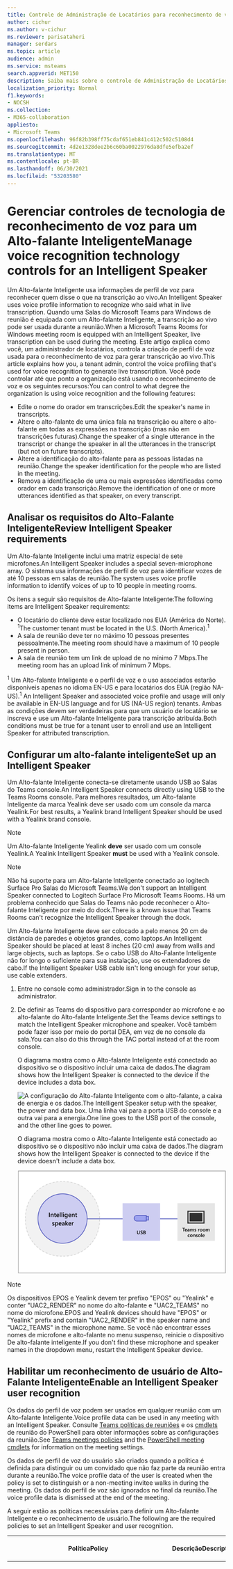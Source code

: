 ```yaml
---
title: Controle de Administração de Locatários para reconhecimento de voz (perfil de voz) Salas do Teams
author: cichur
ms.author: v-cichur
ms.reviewer: parisataheri
manager: serdars
ms.topic: article
audience: admin
ms.service: msteams
search.appverid: MET150
description: Saiba mais sobre o controle de Administração de Locatários para reconhecimento de voz (perfil de voz) Teams salas de reunião.
localization_priority: Normal
f1.keywords:
- NOCSH
ms.collection:
- M365-collaboration
appliesto:
- Microsoft Teams
ms.openlocfilehash: 96f82b398ff75cdaf651eb841c412c502c5108d4
ms.sourcegitcommit: 4d2e1328dee2b6c60ba0022976da8dfe5efba2ef
ms.translationtype: MT
ms.contentlocale: pt-BR
ms.lasthandoff: 06/30/2021
ms.locfileid: "53203580"
---
```

# <a name="manage-voice-recognition-technology-controls-for-an-intelligent-speaker"></a><span data-ttu-id="ac0bd-103">Gerenciar controles de tecnologia de reconhecimento de voz para um Alto-falante Inteligente</span><span class="sxs-lookup"><span data-stu-id="ac0bd-103">Manage voice recognition technology controls for an Intelligent Speaker</span></span>

<span data-ttu-id="ac0bd-104">Um Alto-falante Inteligente usa informações de perfil de voz para reconhecer quem disse o que na transcrição ao vivo.</span><span class="sxs-lookup"><span data-stu-id="ac0bd-104">An Intelligent Speaker uses voice profile information to recognize who said what in live transcription.</span></span> <span data-ttu-id="ac0bd-105">Quando uma Salas do Microsoft Teams para Windows de reunião é equipada com um Alto-falante Inteligente, a transcrição ao vivo pode ser usada durante a reunião.</span><span class="sxs-lookup"><span data-stu-id="ac0bd-105">When a Microsoft Teams Rooms for Windows meeting room is equipped with an Intelligent Speaker, live transcription can be used during the meeting.</span></span> <span data-ttu-id="ac0bd-106">Este artigo explica como você, um administrador de locatários, controla a criação de perfil de voz usada para o reconhecimento de voz para gerar transcrição ao vivo.</span><span class="sxs-lookup"><span data-stu-id="ac0bd-106">This article explains how you, a tenant admin, control the voice profiling that's used for voice recognition to generate live transcription.</span></span> <span data-ttu-id="ac0bd-107">Você pode controlar até que ponto a organização está usando o reconhecimento de voz e os seguintes recursos:</span><span class="sxs-lookup"><span data-stu-id="ac0bd-107">You can control to what degree the organization is using voice recognition and the following features:</span></span>

- <span data-ttu-id="ac0bd-108">Edite o nome do orador em transcrições.</span><span class="sxs-lookup"><span data-stu-id="ac0bd-108">Edit the speaker's name in transcripts.</span></span>
- <span data-ttu-id="ac0bd-109">Altere o alto-falante de uma única fala na transcrição ou altere o alto-falante em todas as expressões na transcrição (mas não em transcrições futuras).</span><span class="sxs-lookup"><span data-stu-id="ac0bd-109">Change the speaker of a single utterance in the transcript or change the speaker in all the utterances in the transcript (but not on future transcripts).</span></span>
- <span data-ttu-id="ac0bd-110">Altere a identificação do alto-falante para as pessoas listadas na reunião.</span><span class="sxs-lookup"><span data-stu-id="ac0bd-110">Change the speaker identification for the people who are listed in the meeting.</span></span>
- <span data-ttu-id="ac0bd-111">Remova a identificação de uma ou mais expressões identificadas como orador em cada transcrição.</span><span class="sxs-lookup"><span data-stu-id="ac0bd-111">Remove the identification of one or more utterances identified as that speaker, on every transcript.</span></span>

## <a name="review-intelligent-speaker-requirements"></a><span data-ttu-id="ac0bd-112">Analisar os requisitos do Alto-Falante Inteligente</span><span class="sxs-lookup"><span data-stu-id="ac0bd-112">Review Intelligent Speaker requirements</span></span>

<span data-ttu-id="ac0bd-113">Um Alto-falante Inteligente inclui uma matriz especial de sete microfones.</span><span class="sxs-lookup"><span data-stu-id="ac0bd-113">An Intelligent Speaker includes a special seven-microphone array.</span></span> <span data-ttu-id="ac0bd-114">O sistema usa informações de perfil de voz para identificar vozes de até 10 pessoas em salas de reunião.</span><span class="sxs-lookup"><span data-stu-id="ac0bd-114">The system uses voice profile information to identify voices of up to 10 people in meeting rooms.</span></span>

<span data-ttu-id="ac0bd-115">Os itens a seguir são requisitos de Alto-falante Inteligente:</span><span class="sxs-lookup"><span data-stu-id="ac0bd-115">The following items are Intelligent Speaker requirements:</span></span>

- <span data-ttu-id="ac0bd-116">O locatário do cliente deve estar localizado nos EUA (América do Norte). <sup>1</sup></span><span class="sxs-lookup"><span data-stu-id="ac0bd-116">The customer tenant must be located in the U.S. (North America).<sup>1</sup></span></span>
- <span data-ttu-id="ac0bd-117">A sala de reunião deve ter no máximo 10 pessoas presentes pessoalmente.</span><span class="sxs-lookup"><span data-stu-id="ac0bd-117">The meeting room should have a maximum of 10 people present in person.</span></span>
- <span data-ttu-id="ac0bd-118">A sala de reunião tem um link de upload de no mínimo 7 Mbps.</span><span class="sxs-lookup"><span data-stu-id="ac0bd-118">The meeting room has an upload link of minimum 7 Mbps.</span></span>

 <span data-ttu-id="ac0bd-119"><sup>1</sup> Um Alto-falante Inteligente e o perfil de voz e o uso associados estarão disponíveis apenas no idioma EN-US e para locatários dos EUA (região NA-US).</span><span class="sxs-lookup"><span data-stu-id="ac0bd-119"><sup>1</sup> An Intelligent Speaker and associated voice profile and usage will only be available in EN-US language and for US (NA-US region) tenants.</span></span> <span data-ttu-id="ac0bd-120">Ambas as condições devem ser verdadeiras para que um usuário de locatário se inscreva e use um Alto-falante Inteligente para transcrição atribuída.</span><span class="sxs-lookup"><span data-stu-id="ac0bd-120">Both conditions must be true for a tenant user to enroll and use an Intelligent Speaker for attributed transcription.</span></span>

## <a name="set-up-an-intelligent-speaker"></a><span data-ttu-id="ac0bd-121">Configurar um alto-falante inteligente</span><span class="sxs-lookup"><span data-stu-id="ac0bd-121">Set up an Intelligent Speaker</span></span>

<span data-ttu-id="ac0bd-122">Um Alto-falante Inteligente conecta-se diretamente usando USB ao Salas do Teams console.</span><span class="sxs-lookup"><span data-stu-id="ac0bd-122">An Intelligent Speaker connects directly using USB to the Teams Rooms console.</span></span> <span data-ttu-id="ac0bd-123">Para melhores resultados, um Alto-falante Inteligente da marca Yealink deve ser usado com um console da marca Yealink.</span><span class="sxs-lookup"><span data-stu-id="ac0bd-123">For best results, a Yealink brand Intelligent Speaker should be used with a Yealink brand console.</span></span>

> [!NOTE]
> <span data-ttu-id="ac0bd-124">Um Alto-falante Inteligente Yealink **deve** ser usado com um console Yealink.</span><span class="sxs-lookup"><span data-stu-id="ac0bd-124">A Yealink Intelligent Speaker **must** be used with a Yealink console.</span></span>

> [!NOTE]
> <span data-ttu-id="ac0bd-125">Não há suporte para um Alto-falante Inteligente conectado ao logitech Surface Pro Salas do Microsoft Teams.</span><span class="sxs-lookup"><span data-stu-id="ac0bd-125">We don't support an Intelligent Speaker connected to Logitech Surface Pro Microsoft Teams Rooms.</span></span> <span data-ttu-id="ac0bd-126">Há um problema conhecido que Salas do Teams não pode reconhecer o Alto-falante Inteligente por meio do dock.</span><span class="sxs-lookup"><span data-stu-id="ac0bd-126">There is a known issue that Teams Rooms can't recognize the Intelligent Speaker through the dock.</span></span>

<span data-ttu-id="ac0bd-127">Um Alto-falante Inteligente deve ser colocado a pelo menos 20 cm de distância de paredes e objetos grandes, como laptops.</span><span class="sxs-lookup"><span data-stu-id="ac0bd-127">An Intelligent Speaker should be placed at least 8 inches (20 cm) away from walls and large objects, such as laptops.</span></span> <span data-ttu-id="ac0bd-128">Se o cabo USB do Alto-Falante Inteligente não for longo o suficiente para sua instalação, use os extendadores de cabo.</span><span class="sxs-lookup"><span data-stu-id="ac0bd-128">If the Intelligent Speaker USB cable isn't long enough for your setup, use cable extenders.</span></span>

1. <span data-ttu-id="ac0bd-129">Entre no console como administrador.</span><span class="sxs-lookup"><span data-stu-id="ac0bd-129">Sign in to the console as administrator.</span></span>
2. <span data-ttu-id="ac0bd-130">De definir as Teams do dispositivo para corresponder ao microfone e ao alto-falante do Alto-falante Inteligente.</span><span class="sxs-lookup"><span data-stu-id="ac0bd-130">Set the Teams device settings to match the Intelligent Speaker microphone and speaker.</span></span>
   <span data-ttu-id="ac0bd-131">Você também pode fazer isso por meio do portal DEA, em vez de no console da sala.</span><span class="sxs-lookup"><span data-stu-id="ac0bd-131">You can also do this through the TAC portal instead of at the room console.</span></span>

   <span data-ttu-id="ac0bd-132">O diagrama mostra como o Alto-falante Inteligente está conectado ao dispositivo se o dispositivo incluir uma caixa de dados.</span><span class="sxs-lookup"><span data-stu-id="ac0bd-132">The diagram shows how the Intelligent Speaker is connected to the device if the device includes a data box.</span></span>

   ![<span data-ttu-id="ac0bd-133">A configuração do Alto-falante Inteligente com o alto-falante, a caixa de energia e os dados.</span><span class="sxs-lookup"><span data-stu-id="ac0bd-133">The Intelligent Speaker setup with the speaker, the power and data box.</span></span> <span data-ttu-id="ac0bd-134">Uma linha vai para a porta USB do console e a outra vai para a energia.</span><span class="sxs-lookup"><span data-stu-id="ac0bd-134">One line goes to the USB port of the console, and the other line goes to power.</span></span> ](../media/intelligent-speakers1.png)

   <span data-ttu-id="ac0bd-135">O diagrama mostra como o Alto-falante Inteligente está conectado ao dispositivo se o dispositivo não incluir uma caixa de dados.</span><span class="sxs-lookup"><span data-stu-id="ac0bd-135">The diagram shows how the Intelligent Speaker is connected to the device if the device doesn't include a data box.</span></span>

   ![<span data-ttu-id="ac0bd-136">A configuração do Alto-falante Inteligente com o alto-falante conectando-se diretamente ao console.</span><span class="sxs-lookup"><span data-stu-id="ac0bd-136">The Intelligent Speaker setup with the speaker connecting directly to the console.</span></span> ](../media/intelligent-speakers2.png)

> [!Note]
> <span data-ttu-id="ac0bd-137">Os dispositivos EPOS e Yealink devem ter prefixo "EPOS" ou "Yealink" e conter "UAC2_RENDER" no nome do alto-falante e "UAC2_TEAMS" no nome do microfone.</span><span class="sxs-lookup"><span data-stu-id="ac0bd-137">EPOS and Yealink devices should have "EPOS" or "Yealink" prefix and contain "UAC2_RENDER" in the speaker name and "UAC2_TEAMS" in the microphone name.</span></span> <span data-ttu-id="ac0bd-138">Se você não encontrar esses nomes de microfone e alto-falante no menu suspenso, reinicie o dispositivo De alto-falante inteligente.</span><span class="sxs-lookup"><span data-stu-id="ac0bd-138">If you don't find these microphone and speaker names in the dropdown menu, restart the Intelligent Speaker device.</span></span>

## <a name="enable-an-intelligent-speaker-user-recognition"></a><span data-ttu-id="ac0bd-139">Habilitar um reconhecimento de usuário de Alto-Falante Inteligente</span><span class="sxs-lookup"><span data-stu-id="ac0bd-139">Enable an Intelligent Speaker user recognition</span></span>

<span data-ttu-id="ac0bd-140">Os dados do perfil de voz podem ser usados em qualquer reunião com um Alto-falante Inteligente.</span><span class="sxs-lookup"><span data-stu-id="ac0bd-140">Voice profile data can be used in any meeting with an Intelligent Speaker.</span></span> <span data-ttu-id="ac0bd-141">Consulte [Teams políticas de reuniões](../meeting-policies-in-teams.md#allow-transcription) e os [cmdlets](/powershell/module/skype/set-csteamsmeetingpolicy?view=skype-ps) de reunião do PowerShell para obter informações sobre as configurações da reunião.</span><span class="sxs-lookup"><span data-stu-id="ac0bd-141">See [Teams meetings policies](../meeting-policies-in-teams.md#allow-transcription) and the [PowerShell meeting cmdlets](/powershell/module/skype/set-csteamsmeetingpolicy?view=skype-ps) for information on the meeting settings.</span></span>

<span data-ttu-id="ac0bd-142">Os dados de perfil de voz do usuário são criados quando a política é definida para distinguir ou um convidado que não faz parte da reunião entra durante a reunião.</span><span class="sxs-lookup"><span data-stu-id="ac0bd-142">The voice profile data of the user is created when the policy is set to distinguish or a non-meeting invitee walks in during the meeting.</span></span> <span data-ttu-id="ac0bd-143">Os dados do perfil de voz são ignorados no final da reunião.</span><span class="sxs-lookup"><span data-stu-id="ac0bd-143">The voice profile data is dismissed at the end of the meeting.</span></span>

<span data-ttu-id="ac0bd-144">A seguir estão as políticas necessárias para definir um Alto-falante Inteligente e o reconhecimento de usuário.</span><span class="sxs-lookup"><span data-stu-id="ac0bd-144">The following are the required policies to set an Intelligent Speaker and user recognition.</span></span>

|<span data-ttu-id="ac0bd-145">Política</span><span class="sxs-lookup"><span data-stu-id="ac0bd-145">Policy</span></span>|<span data-ttu-id="ac0bd-146">Descrição</span><span class="sxs-lookup"><span data-stu-id="ac0bd-146">Description</span></span>|<span data-ttu-id="ac0bd-147">Valores e comportamento</span><span class="sxs-lookup"><span data-stu-id="ac0bd-147">Values and Behavior</span></span>|
|-|-|-|
|<span data-ttu-id="ac0bd-148">enrollUserOverride</span><span class="sxs-lookup"><span data-stu-id="ac0bd-148">enrollUserOverride</span></span>|<span data-ttu-id="ac0bd-149">Use para definir a captura de perfil de voz ou o registro em Teams configurações para um locatário.</span><span class="sxs-lookup"><span data-stu-id="ac0bd-149">Use to set voice profile capture, or enrollment, in Teams settings for a tenant.</span></span> |<span data-ttu-id="ac0bd-150">**Desabilitado**</span><span class="sxs-lookup"><span data-stu-id="ac0bd-150">**Disabled**</span></span><br><ul><li> <span data-ttu-id="ac0bd-151">Os usuários que nunca se registraram não podem exibir, registrar ou registrar-se.</span><span class="sxs-lookup"><span data-stu-id="ac0bd-151">Users who have never enrolled can't view, enroll, or re-enroll.</span></span><li><span data-ttu-id="ac0bd-152">O ponto de entrada para o fluxo de inscrição será oculto.</span><span class="sxs-lookup"><span data-stu-id="ac0bd-152">The entry point to the enrollment flow will be hidden.</span></span><li><span data-ttu-id="ac0bd-153">Se os usuários selecionarem um link para a página de registro, eles verão uma mensagem informando que esse recurso não está habilitado para sua organização.</span><span class="sxs-lookup"><span data-stu-id="ac0bd-153">If users select a link to the enrollment page, they'll see a message that states this feature isn't enabled for their organization.</span></span>  <li><span data-ttu-id="ac0bd-154">Os usuários que se registraram podem exibir e remover seu perfil de voz nas Teams configurações.</span><span class="sxs-lookup"><span data-stu-id="ac0bd-154">Users who have enrolled can view and remove their voice profile in the Teams settings.</span></span> <span data-ttu-id="ac0bd-155">Depois de remover o perfil de voz, eles não poderão exibir, acessar ou concluir o fluxo de registro.</span><span class="sxs-lookup"><span data-stu-id="ac0bd-155">Once they remove their voice profile, they won't be able to view, access, or complete the enrollment flow.</span></span></li></ul><br><span data-ttu-id="ac0bd-156">**Habilitado**</span><span class="sxs-lookup"><span data-stu-id="ac0bd-156">**Enabled**</span></span><br><ul><li> <span data-ttu-id="ac0bd-157">Os usuários podem exibir, acessar e concluir o fluxo de registro.</span><span class="sxs-lookup"><span data-stu-id="ac0bd-157">Users can view, access, and complete the enrollment flow.</span></span><li><span data-ttu-id="ac0bd-158">O ponto de entrada será Teams página de configurações sob a guia **Reconhecimento.**</span><span class="sxs-lookup"><span data-stu-id="ac0bd-158">The entry point will show on Teams settings page under the **Recognition** tab.</span></span></li></ul>|
|<span data-ttu-id="ac0bd-159">roomAttributeUserOverride</span><span class="sxs-lookup"><span data-stu-id="ac0bd-159">roomAttributeUserOverride</span></span>|<span data-ttu-id="ac0bd-160">Controlar a identificação de usuário baseada em voz nas salas de reunião.</span><span class="sxs-lookup"><span data-stu-id="ac0bd-160">Control the voice-based user identification in meeting rooms.</span></span> <span data-ttu-id="ac0bd-161">Essa configuração é necessária para Salas do Teams contas.</span><span class="sxs-lookup"><span data-stu-id="ac0bd-161">This setting is required for Teams Rooms accounts.</span></span>| <span data-ttu-id="ac0bd-162">**Desativado**</span><span class="sxs-lookup"><span data-stu-id="ac0bd-162">**Off**</span></span><br><ul><li><span data-ttu-id="ac0bd-163">O Salas do Teams dispositivo não enviará largura de banda de economia de fluxo de áudio da sala.</span><span class="sxs-lookup"><span data-stu-id="ac0bd-163">The Teams Rooms device won't send audio stream-saving bandwidth from the room.</span></span> <li><span data-ttu-id="ac0bd-164">Os usuários da sala de reunião não serão atribuídos ou diferenciados, e suas assinaturas de voz não serão recuperadas ou usadas.</span><span class="sxs-lookup"><span data-stu-id="ac0bd-164">Meeting room users won't be attributed or distinguished, and their voice signatures won't be retrieved or used at all.</span></span><li><span data-ttu-id="ac0bd-165">Os usuários da sala de reunião são desconhecidos.</span><span class="sxs-lookup"><span data-stu-id="ac0bd-165">Meeting room users are unknown.</span></span></li></ul> <br><span data-ttu-id="ac0bd-166">**Atributo**</span><span class="sxs-lookup"><span data-stu-id="ac0bd-166">**Attribute**</span></span><br><ul><li><span data-ttu-id="ac0bd-167">Os usuários de salas serão atribuídos com base no status do registro.</span><span class="sxs-lookup"><span data-stu-id="ac0bd-167">Rooms users will be attributed based on their enrollment status.</span></span><li><span data-ttu-id="ac0bd-168">Os usuários que estão inscritos são mostrados com seu nome na transcrição.</span><span class="sxs-lookup"><span data-stu-id="ac0bd-168">Users who are enrolled are shown with their name in the transcription.</span></span>  <li><span data-ttu-id="ac0bd-169">Os usuários que não estão inscritos mostram como Alto-falante n.</span><span class="sxs-lookup"><span data-stu-id="ac0bd-169">Users who aren't enrolled show as Speaker n.</span></span><li><span data-ttu-id="ac0bd-170">O Salas do Teams dispositivo enviará sete fluxos de áudio da sala.</span><span class="sxs-lookup"><span data-stu-id="ac0bd-170">The Teams Rooms device will send seven audio streams from the room.</span></span></ul> <br><span data-ttu-id="ac0bd-171">**Distinguir**</span><span class="sxs-lookup"><span data-stu-id="ac0bd-171">**Distinguish**</span></span><br> <span data-ttu-id="ac0bd-172">*Essa configuração estará disponível posteriormente.*</span><span class="sxs-lookup"><span data-stu-id="ac0bd-172">*This setting will be available at a later date.*</span></span>|
|<span data-ttu-id="ac0bd-173">AllowTranscription</span><span class="sxs-lookup"><span data-stu-id="ac0bd-173">AllowTranscription</span></span>|<span data-ttu-id="ac0bd-174">Obrigatório para contas de usuário e Teams salas.</span><span class="sxs-lookup"><span data-stu-id="ac0bd-174">Required for user and Teams rooms accounts.</span></span>|<span data-ttu-id="ac0bd-175">**True** e **False**</span><span class="sxs-lookup"><span data-stu-id="ac0bd-175">**True** and **False**</span></span>|
||||

<span data-ttu-id="ac0bd-176">No centro Teams de administração, de definir a **política Permitir transcrição.**</span><span class="sxs-lookup"><span data-stu-id="ac0bd-176">In the Teams admin center, set the **Allow transcription** policy.</span></span> <span data-ttu-id="ac0bd-177">Configurações estão **Desligados** por padrão.</span><span class="sxs-lookup"><span data-stu-id="ac0bd-177">Settings are **Off** by default.</span></span>

![o centro de administração com as políticas de reunião realçadas e Permitir transcrição selecionada](../media/allow-transcription1.png)

## <a name="frequently-asked-questions-faq"></a><span data-ttu-id="ac0bd-179">Perguntas frequentes (FAQ)</span><span class="sxs-lookup"><span data-stu-id="ac0bd-179">Frequently asked questions (FAQ)</span></span>

<span data-ttu-id="ac0bd-180">**Onde os dados do perfil de voz são armazenados?**</span><span class="sxs-lookup"><span data-stu-id="ac0bd-180">**Where is the voice profile data stored?**</span></span>

<span data-ttu-id="ac0bd-181">Os dados do perfil de voz são armazenados Office 365 nuvem com conteúdo do usuário.</span><span class="sxs-lookup"><span data-stu-id="ac0bd-181">Voice profile data is stored in Office 365 cloud with user content.</span></span>

<span data-ttu-id="ac0bd-182">**Qual é a linha do tempo de retenção e a política?**</span><span class="sxs-lookup"><span data-stu-id="ac0bd-182">**What is the retention timeline and policy?**</span></span>

<span data-ttu-id="ac0bd-183">A política de retenção geral é afirmada na visão geral [de retenção de dados.](/compliance/assurance/assurance-data-retention-deletion-and-destruction-overview)</span><span class="sxs-lookup"><span data-stu-id="ac0bd-183">General retention policy is stated in the [Data retention overview](/compliance/assurance/assurance-data-retention-deletion-and-destruction-overview).</span></span> <span data-ttu-id="ac0bd-184">Além disso, os dados de perfil de voz de um usuário serão excluídos após três anos se o usuário não for convidado para nenhuma reunião com um Alto-falante Inteligente nesse período de 3 anos.</span><span class="sxs-lookup"><span data-stu-id="ac0bd-184">In addition, a user's voice profile data will be deleted after 3 years  if the user isn't invited to any meetings with an Intelligent Speaker within that 3-year period.</span></span> <span data-ttu-id="ac0bd-185">Os dados não são usados em reuniões para funcionários existentes.</span><span class="sxs-lookup"><span data-stu-id="ac0bd-185">Data isn't used in any meetings for existing employees.</span></span> <span data-ttu-id="ac0bd-186">Se um funcionário tiver deixado a empresa, os dados do perfil de voz serão considerados conteúdo do usuário e serão tratados como tal por uma política de retenção de dados Office 365 descrita na visão geral de retenção [de dados.](/compliance/assurance/assurance-data-retention-deletion-and-destruction-overview)</span><span class="sxs-lookup"><span data-stu-id="ac0bd-186">If an employee has left the company, voice profile data is considered user content and is treated as such per Office 365 data retention policy described in the [Data retention overview](/compliance/assurance/assurance-data-retention-deletion-and-destruction-overview).</span></span>

<span data-ttu-id="ac0bd-187">**Os dados de perfil de voz são usados em serviços Microsoft?**</span><span class="sxs-lookup"><span data-stu-id="ac0bd-187">**Is voice profile data used across Microsoft services?**</span></span>

<span data-ttu-id="ac0bd-188">Não, os dados de perfil de voz só são usados para a finalidade para a qual o usuário forneceu consentimento.</span><span class="sxs-lookup"><span data-stu-id="ac0bd-188">No, voice profile data is only used for the purpose for which the user has provided consent.</span></span> <span data-ttu-id="ac0bd-189">A Microsoft não usará os dados de perfil de voz, exceto em Teams cenários de reconhecimento de voz.</span><span class="sxs-lookup"><span data-stu-id="ac0bd-189">Microsoft will not use the voice profile data except within Teams voice recognition scenarios.</span></span>

<span data-ttu-id="ac0bd-190">Por exemplo, a Microsoft não usará os dados nas seguintes situações:</span><span class="sxs-lookup"><span data-stu-id="ac0bd-190">For example, Microsoft won't use the data in the following situations:</span></span>

<span data-ttu-id="ac0bd-191">**Meus dados de perfil de voz são usados quando insinuo em uma reunião em outra organização?**</span><span class="sxs-lookup"><span data-stu-id="ac0bd-191">**Is my voice profile data used when I join a meeting in another organization?**</span></span>

<span data-ttu-id="ac0bd-192">Não somente em reuniões organizadas por um usuário em sua organização.</span><span class="sxs-lookup"><span data-stu-id="ac0bd-192">No only in meetings organized by a user in your organization.</span></span>

<span data-ttu-id="ac0bd-193">**Como posso exportar meu perfil de voz?**</span><span class="sxs-lookup"><span data-stu-id="ac0bd-193">**How can I export my voice profile?**</span></span>

<span data-ttu-id="ac0bd-194">O administrador de IT pode exportar seus dados de áudio a qualquer momento.</span><span class="sxs-lookup"><span data-stu-id="ac0bd-194">Your IT admin can export your audio data at any time.</span></span>

## <a name="related-topics"></a><span data-ttu-id="ac0bd-195">Tópicos relacionados</span><span class="sxs-lookup"><span data-stu-id="ac0bd-195">Related topics</span></span>

[<span data-ttu-id="ac0bd-196">Artigo de suporte: Usar alto-falantes inteligentes para identificar participantes na sala </span><span class="sxs-lookup"><span data-stu-id="ac0bd-196">Support article: Use Intelligent Speakers to Identify in-room participants </span></span>](https://support.microsoft.com/office/use-teams-intelligent-speakers-to-identify-in-room-participants-in-meeting-transcription-a075d6c0-30b3-44b9-b218-556a87fadc00)
